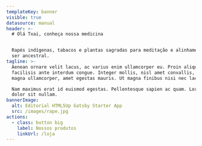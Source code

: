 ```yaml
---
templateKey: banner
visible: true
datasource: manual
header: >-
  # Olá Txai, conheça nossa medicina


  Rapés indígenas, tabacos e plantas sagradas para meditação e alinhamento com o
  ser ancestral.
tagline: >-
  Aenean ornare velit lacus, ac varius enim ullamcorper eu. Proin aliquam
  facilisis ante interdum congue. Integer mollis, nisl amet convallis, porttitor
  magna ullamcorper, amet egestas mauris. Ut magna finibus nisi nec lacinia. 

  Nam maximus erat id euismod egestas. Pellentesque sapien ac quam. Lorem ipsum
  dolor sit nullam.  
bannerImage:
  alt: Editorial HTML5Up Gatsby Starter App
  src: /images/rape.jpg
actions:
  - class: button big
    label: Nossos produtos
    linkUrl: /loja
---
```


